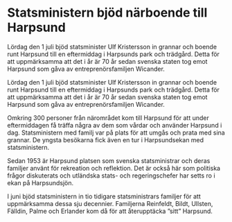 # Statsministern bjöd närboende till Harpsund

Lördag den 1 juli bjöd statsminister Ulf Kristersson in grannar och boende runt Harpsund till en eftermiddag i Harpsunds park och trädgård. Detta för att uppmärksamma att det i år är 70 år sedan svenska staten tog emot Harpsund som gåva av entreprenörsfamiljen Wicander.

Lördag den 1 juli bjöd statsminister Ulf Kristersson in grannar och boende runt Harpsund till en eftermiddag i Harpsunds park och trädgård. Detta för att uppmärksamma att det i år är 70 år sedan svenska staten tog emot Harpsund som gåva av entreprenörsfamiljen Wicander.

Omkring 300 personer från närområdet kom till Harpsund för att under eftermiddagen få träffa några av dem som vårdar och använder Harpsund i dag. Statsministern med familj var på plats för att umgås och prata med sina grannar. De yngsta besökarna fick även en tur i Harpsundsekan med statsministern.

Sedan 1953 är Harpsund platsen som svenska statsministrar och deras familjer använt för rekreation och reflektion. Det är också här som politiska frågor diskuterats och utländska stats- och regeringschefer har setts ro i ekan på Harpsundsjön.

I juni bjöd statsministern in tio tidigare statsministrars familjer för att uppmärksamma dessa sju decennier. Familjerna Reinfeldt, Bildt, Ullsten, Fälldin, Palme och Erlander kom då för att återupptäcka ”sitt” Harpsund.
